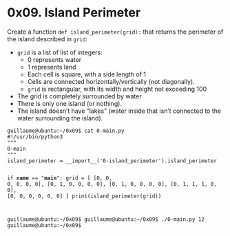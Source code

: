 # 0x09. Island Perimeter
<p>Create a function <code>def island_perimeter(grid):</code> that returns the perimeter of the island described in <code>grid</code>:</p>
<ul>
<li><code>grid</code> is a list of list of integers:

<ul>
<li>0 represents water</li>
<li>1 represents land</li>
<li>Each cell is square, with a side length of 1</li>
<li>Cells are connected horizontally/vertically (not diagonally). </li>
<li><code>grid</code> is rectangular, with its width and height not exceeding 100</li>
</ul></li>
<li>The grid is completely surrounded by water</li>
<li>There is only one island (or nothing).</li>
<li>The island doesn’t have “lakes” (water inside that isn’t connected to the water surrounding the island).</li>
</ul>
<pre><code>guillaume@ubuntu:~/0x09$ cat 0-main.py
#!/usr/bin/python3
"""
0-main
"""
island_perimeter = __import__('0-island_perimeter').island_perimeter

if __name__ == "__main__":
    grid = [
        [0, 0, 0, 0, 0, 0],
        [0, 1, 0, 0, 0, 0],
        [0, 1, 0, 0, 0, 0],
        [0, 1, 1, 1, 0, 0],
        [0, 0, 0, 0, 0, 0]
    ]
    print(island_perimeter(grid))

guillaume@ubuntu:~/0x09$ 
guillaume@ubuntu:~/0x09$ ./0-main.py
12
guillaume@ubuntu:~/0x09$ 
</code></pre>